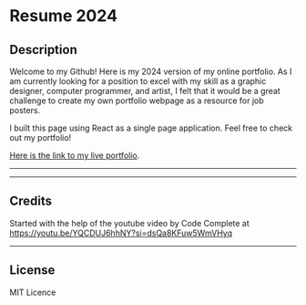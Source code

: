 # Resume 2024

## Description

Welcome to my Github! Here is my 2024 version of my online portfolio. As I am currently looking for a position to excel with my skill as a graphic designer, computer programmer, and artist, I felt that it would be a great challenge to create my own portfolio webpage as a resource for job posters. 


I built this page using React as a single page application. Feel free to check out my portfolio!


[Here is the link to my live portfolio]().

---
---

## Credits

Started with the help of the youtube video by Code Complete at https://youtu.be/YQCDUJ6hhNY?si=dsQa8KFuw5WmVHyq

---

## License
MIT Licence